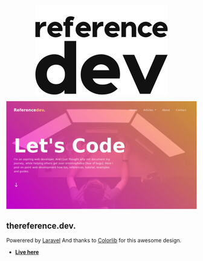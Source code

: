 <p align="center"><img alt="logo here" src="https://raw.githubusercontent.com/makhosi6/dev-blog/main/public/images/black.png"></p>

<p align="center">
<a alt="thumbnail" href="https://thereference.dev"><img src="https://raw.githubusercontent.com/makhosi6/dev-blog/main/public/images/thumbnail.jpg" ></a>
</p>

## thereference.dev.

Powerered by [Laravel](http://laravel.com/) And thanks to [Colorlib](https://colorlib.com/) for this awesome design.

- **[Live here](http://localhost:8000/)**